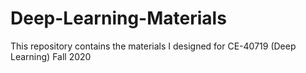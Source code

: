 # Deep-Learning-Materials
This repository contains the materials I designed for CE-40719 (Deep Learning) Fall 2020
